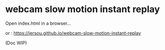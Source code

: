 # webcam slow motion instant replay

Open index.html in a browser...


or : https://jersou.github.io/webcam-slow-motion-instant-replay


(Doc WIP)




